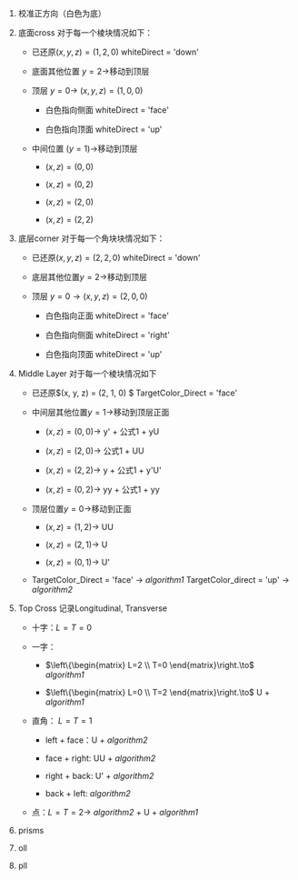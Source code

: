 1. 校准正方向（白色为底）

2. 底面cross 
   对于每一个棱块情况如下：
   
   - 已还原$(x,y,z)= (1, 2, 0)$ whiteDirect = 'down'
   
   - 底面其他位置 $y = 2\to$移动到顶层
   
   - 顶层 $y = 0\to$ $(x, y, z) = (1, 0, 0)$
     
     - 白色指向侧面 whiteDirect = 'face'
     
     - 白色指向顶面 whiteDirect = 'up'
   
   - 中间位置 $(y=1)\to$移动到顶层
     
     - $(x, z) = (0, 0)$
     
     - $(x,z)=(0,2)$
     
     - $(x,z)= (2,0)$
     
     - $(x,z)=(2,2)$

3. 底层corner
   对于每一个角块块情况如下：
   
   - 已还原$(x, y, z) = (2, 2, 0)$ whiteDirect = 'down'
   
   - 底层其他位置$y=2\to$移动到顶层
   
   - 顶层 $y=0\to(x, y, z) = (2, 0, 0)$
     
     - 白色指向正面 whiteDirect = 'face'
     
     - 白色指向侧面 whiteDirect = 'right'
     
     - 白色指向顶面 whiteDirect = 'up'

4. Middle Layer
   对于每一个棱块情况如下
   
   - 已还原$(x, y, z) = (2, 1, 0) $ TargetColor_Direct = 'face'
   
   - 中间层其他位置$y = 1\to$移动到顶层正面
     
     - $(x, z) = (0, 0)\to$ y' + 公式1 + yU
     
     - $(x, z) = (2, 0)\to$ 公式1 + UU
     
     - $(x, z) = (2, 2)\to$ y + 公式1 + y'U'
     
     - $(x, z) = (0, 2)\to$ yy + 公式1 + yy
   
   - 顶层位置$y = 0\to$移动到正面
     
     - $(x, z) = (1, 2)\to$ UU
     
     - $(x, z) = (2, 1)\to$ U
     
     - $(x, z) = (0, 1)\to$ U'
   
   - TargetColor_Direct = 'face' $\to$ *algorithm1*
     TargetColor_direct = 'up' $\to$ *algorithm2*
     
     

5. Top Cross
   记录Longitudinal, Transverse 
   
   - 十字：$L = T = 0$
   
   - 一字：   
     
     - $\left\{\begin{matrix} L=2 \\ T=0 \end{matrix}\right.\to$ *algorithm1*
     
     - $\left\{\begin{matrix} L=0 \\ T=2 \end{matrix}\right.\to$ U + *algorithm1*
   
   - 直角：  $L=T=1$ 
     
     - left + face：U + *algorithm2*
     
     - face + right: UU + *algorithm2*
     
     - right + back: U' + *algorithm2*
     
     - back + left: *algorithm2*
   
   - 点：$L=T=2\to$ *algorithm2* + U + *algorithm1*

6. prisms

7. oll

8. pll
